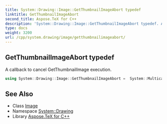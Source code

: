 ```yaml
---
title: System::Drawing::Image::GetThumbnailImageAbort typedef
linktitle: GetThumbnailImageAbort
second_title: Aspose.TeX for C++
description: 'System::Drawing::Image::GetThumbnailImageAbort typedef. A callback to cancel GetThumbnailImage execution in C++.'
type: docs
weight: 3200
url: /cpp/system.drawing/image/getthumbnailimageabort/
---
```

## GetThumbnailImageAbort typedef


A callback to cancel GetThumbnailImage execution.

```cpp
using System::Drawing::Image::GetThumbnailImageAbort =  System::MulticastDelegate<bool()>
```

## See Also

* Class [Image](../)
* Namespace [System::Drawing](../../)
* Library [Aspose.TeX for C++](../../../)
